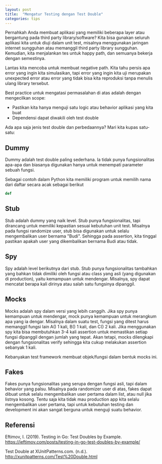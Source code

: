 ```yaml
---
layout: post
title:  "Mengatur Testing dengan Test Double"
categories: tips
---
```


Pernahkah Anda membuat aplikasi yang memiliki beberapa layer atau bergantung pada third party library/software? Kita
bisa gunakan seluruh aplikasi kita untuk diuji dalam unit test, misalnya menggunakan jaringan internet sungguhan atau
memanggil third party library sungguhan. Kemudian, kita menjalankan tes untuk happy path, dan semuanya bekerja dengan
semestinya.

Lantas kita mencoba untuk membuat negative path. Kita tahu persis apa error yang ingin kita simulasikan, tapi error yang
ingin kita uji merupakan unexpected error atau error yang tidak bisa kita reproduksi tanpa menulis ulang library
tersebut.

Best practice untuk mengatasi permasalahan di atas adalah dengan mengecilkan scope:

- Pastikan kita hanya menguji satu logic atau behavior aplikasi yang kita buat
- Dependensi dapat diwakili oleh test double

Ada apa saja jenis test double dan perbedaannya? Mari kita kupas satu-satu:

## Dummy

Dummy adalah test double paling sederhana. Ia tidak punya fungsionalitas apa-apa dan biasanya digunakan hanya untuk
menempati parameter sebuah fungsi.

Sebagai contoh dalam Python kita memiliki program untuk memilih nama dari daftar secara acak sebagai berikut

```python
def 
```

## Stub

Stub adalah dummy yang naik level. Stub punya fungsionalitas, tapi dirancang untuk memiliki kepastian sesuai kebutuhan
unit test. Misalnya pada fungsi randomize user, stub bisa digunakan untuk selalu mengembalikan user bernama "Budi".
Sehingga pada assertion, kita tinggal pastikan apakah user yang dikembalikan bernama Budi atau tidak.

## Spy

Spy adalah level berikutnya dari stub. Stub punya fungsionalitas tambahkan yang bahkan tidak dimiliki oleh fungsi atau
class yang asli (yang digunakan di production), yaitu kemampuan untuk mendengar. Misalnya, spy dapat mencatat berapa 
kali dirinya atau salah satu fungsinya dipanggil.

## Mocks

Mocks adalah spy dalam versi yang lebih canggih. Jika spy punya kemampuan untuk mendengar, mock punya kemampuan untuk
merangkum apa yang ia dengar. Misalnya dalam suatu test, fungsi yang ditest harus memanggil fungsi lain A() 1 kali,
B() 1 kali, dan C() 2 kali. Jika menggunakan spy kita bisa membutuhkan 3-4 kali assertion untuk memastikan setiap fungsi 
dipanggil dengan jumlah yang tepat. Akan tetapi, mocks dilengkapi dengan fungsionalitas verify sehingga kita cukup 
melakukan assertion sebanyak 1 kali.

Kebanyakan test framework membuat objek/fungsi dalam bentuk mocks ini.

## Fakes

Fakes punya fungsionalitas yang serupa dengan fungsi asli, tapi dalam behavior yang palsu. Misalnya pada randomizer user 
di atas, fakes dapat dibuat untuk selalu mengembalikan user pertama dalam list, atau null jika listnya kosong. Tentu
saja kita tidak mau production app kita selalu mengembalikan user pertama, tapi untuk kebutuhan testing dan development
ini akan sangat berguna untuk menguji suatu behavior.

## Referensi

Eftimov, I. (2019). Testing in Go: Test Doubles by Example. https://ieftimov.com/posts/testing-in-go-test-doubles-by-example/ 

Test Double at XUnitPatterns.com. (n.d.). http://xunitpatterns.com/Test%20Double.html